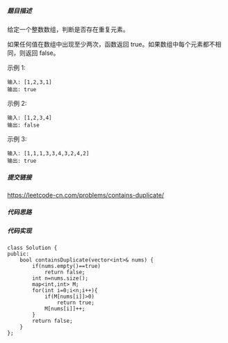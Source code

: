##### 题目描述
给定一个整数数组，判断是否存在重复元素。

如果任何值在数组中出现至少两次，函数返回 true。如果数组中每个元素都不相同，则返回 false。

示例 1:
```
输入: [1,2,3,1]
输出: true
```
示例 2:
```
输入: [1,2,3,4]
输出: false
```
示例 3:
```
输入: [1,1,1,3,3,4,3,2,4,2]
输出: true
```


##### 提交链接
https://leetcode-cn.com/problems/contains-duplicate/



##### 代码思路




##### 代码实现

```
class Solution {
public:
    bool containsDuplicate(vector<int>& nums) {
        if(nums.empty()==true)
            return false;
        int n=nums.size();
        map<int,int> M;
        for(int i=0;i<n;i++){
            if(M[nums[i]]>0)
                return true;
            M[nums[i]]++;    
        }
        return false;
    }
};


```
